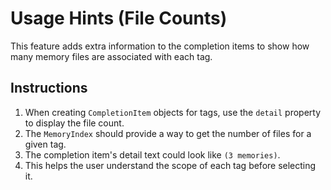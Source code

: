 # Usage Hints (File Counts)

This feature adds extra information to the completion items to show how many memory files are associated with each tag.

## Instructions

1.  When creating `CompletionItem` objects for tags, use the `detail` property to display the file count.
2.  The `MemoryIndex` should provide a way to get the number of files for a given tag.
3.  The completion item's detail text could look like `(3 memories)`.
4.  This helps the user understand the scope of each tag before selecting it.
